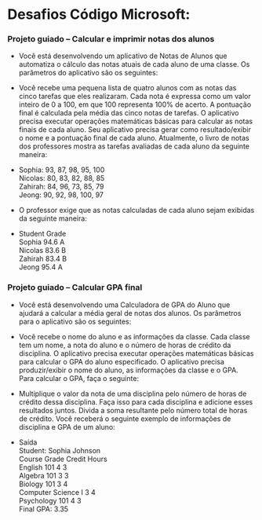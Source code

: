 # Desafios Código Microsoft:

### Projeto guiado – Calcular e imprimir notas dos alunos

- Você está desenvolvendo um aplicativo de Notas de Alunos que automatiza o cálculo das notas atuais de cada aluno de uma classe. Os parâmetros do aplicativo são os seguintes:

- Você recebe uma pequena lista de quatro alunos com as notas das cinco tarefas que eles realizaram.
Cada nota é expressa como um valor inteiro de 0 a 100, em que 100 representa 100% de acerto.
A pontuação final é calculada pela média das cinco notas de tarefas.
O aplicativo precisa executar operações matemáticas básicas para calcular as notas finais de cada aluno.
Seu aplicativo precisa gerar como resultado/exibir o nome e a pontuação final de cada aluno.
Atualmente, o livro de notas dos professores mostra as tarefas avaliadas de cada aluno da seguinte maneira:

- Sophia: 93, 87, 98, 95, 100\
Nicolas: 80, 83, 82, 88, 85\
Zahirah:   84, 96, 73, 85, 79\
Jeong:  90, 92, 98, 100, 97

- O professor exige que as notas calculadas de cada aluno sejam exibidas da seguinte maneira:

- Student     Grade\
Sophia      94.6  A\
Nicolas     83.6  B\
Zahirah     83.4  B\
Jeong       95.4  A

### Projeto guiado – Calcular GPA final

- Você está desenvolvendo uma Calculadora de GPA do Aluno que ajudará a calcular a média geral de notas dos alunos. Os parâmetros para o aplicativo são os seguintes:

- Você recebe o nome do aluno e as informações da classe.
Cada classe tem um nome, a nota do aluno e o número de horas de crédito da disciplina.
O aplicativo precisa executar operações matemáticas básicas para calcular o GPA do aluno especificado.
O aplicativo precisa produzir/exibir o nome do aluno, as informações da classe e o GPA.
Para calcular o GPA, faça o seguinte:

- Multiplique o valor da nota de uma disciplina pelo número de horas de crédito dessa disciplina.
Faça isso para cada disciplina e adicione esses resultados juntos.
Divida a soma resultante pelo número total de horas de crédito.
Você receberá o seguinte exemplo de informações de disciplina e GPA de um aluno:

- Saída\
Student: Sophia Johnson\
Course          Grade   Credit Hours	\
English 101         4       3\
Algebra 101         3       3\
Biology 101         3       4\
Computer Science I  3       4\
Psychology 101      4       3\
Final GPA:          3.35